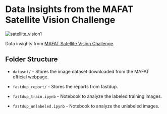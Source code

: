 # Data Insights from the MAFAT Satellite Vision Challenge

![satellite_vision1](https://user-images.githubusercontent.com/6821286/223389185-62d25fc9-767f-4cc7-8caf-c2e50b12883e.png)

Data insights from [MAFAT Satellite Vision Challenge](https://codalab.lisn.upsaclay.fr/competitions/9603).

## Folder Structure


+ `dataset/` - Stores the image dataset downloaded from the MAFAT official webpage.

+ `fastdup_report/` - Stores the reports from fastdup.

+ `fastdup_train.ipynb` - Notebook to analyze the labeled training images.

+ `fastdup_unlabeled.ipynb` - Notebook to analyze the unlabeled images.